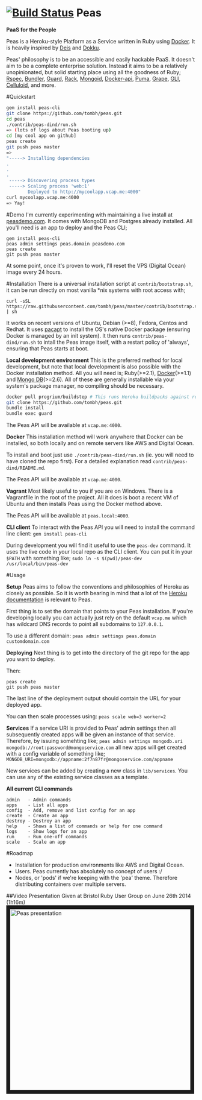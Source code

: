 [![Build Status](https://travis-ci.org/tombh/peas.svg?branch=master)](https://travis-ci.org/tombh/peas)
Peas
====
__PaaS for the People__

Peas is a Heroku-style Platform as a Service written in Ruby using [Docker](http://www.docker.io). It is heavily
inspired by [Deis](http://deis.io) and [Dokku](https://github.com/progrium/dokku).

Peas' philosophy is to be an accessible and easily hackable PaaS. It doesn't aim to be a complete
enterprise solution. Instead it aims to be a relatively unopinionated, but solid starting place using all the goodness
of Ruby;
[Rspec](http://rspec.info/),
[Bundler](http://bundler.io/),
[Guard](https://github.com/guard/guard),
[Rack](http://rack.github.io/),
[Mongoid](http://mongoid.org/en/mongoid/index.html),
[Docker-api](https://github.com/swipely/docker-api),
[Puma](http://puma.io/),
[Grape](http://intridea.github.io/grape/),
[GLI](http://davetron5000.github.io/gli/),
[Celluloid](http://celluloid.io/),
and more.

#Quickstart
```bash
gem install peas-cli
git clone https://github.com/tombh/peas.git
cd peas
./contrib/peas-dind/run.sh
=> (lots of logs about Peas booting up)
cd [my cool app on github]
peas create
git push peas master
=>
"-----> Installing dependencies
.
.
.
 -----> Discovering process types
 -----> Scaling process 'web:1'
        Deployed to http://mycoolapp.vcap.me:4000"
curl mycoolapp.vcap.me:4000
=> Yay!
```

#Demo
I'm currently experimenting with maintaining a live install at [peasdemo.com](http://peasdemo.com).
It comes with MongoDB and Postgres already installed. All you'll need is an app to deploy and the
Peas CLI;
```
gem install peas-cli
peas admin settings peas.domain peasdemo.com
peas create
git push peas master
```
At some point, once it's proven to work, I'll reset the VPS (Digital Ocean) image every 24 hours.

#Installation
There is a universal installation script at `contrib/bootstrap.sh`, it can be run directly on most
vanilla *nix systems with root access with;

    curl -sSL https://raw.githubusercontent.com/tombh/peas/master/contrib/bootstrap.sh | sh

It works on recent versions of Ubuntu, Debian (>=8), Fedora, Centos and Redhat. It uses [pacapt](https://github.com/icy/pacapt)
to install the OS's native Docker package (ensuring Docker is managed by an init system). It then runs
`contrib/peas-dind/run.sh` to intall the Peas image itself, with a restart policy of 'always', ensuring that Peas
starts at boot.

**Local development environment**
This is the preferred method for local development, but note that local development is also possible
with the Docker installation method.
All you will need is; Ruby(>=2.1),
[Docker](https://www.docker.io/gettingstarted/)(>=1.1)
and [Mongo DB](http://docs.mongodb.org/manual/installation/)(>=2.6).
All of these are generally installable via your system's package manager, no compiling should be necessary.
```bash
docker pull progrium/buildstep # This runs Heroku buildpacks against repos to create deployable app images
git clone https://github.com/tombh/peas.git
bundle install
bundle exec guard
```

The Peas API will be available at `vcap.me:4000`.

**Docker**
This installation method will work anywhere that Docker can be installed, so both locally and on
remote servers like AWS and Digital Ocean.

To install and boot just use `./contrib/peas-dind/run.sh` (ie. you will need to have cloned the repo
first). For a detailed explanation read
`contrib/peas-dind/README.md`.

The Peas API will be available at `vcap.me:4000`.

**Vagrant**
Most likely useful to you if you are on Windows. There is a Vagrantfile in the root of the project.
All it does is boot a recent VM of Ubuntu and then installs Peas using the Docker method above.

The Peas API will be available at `peas.local:4000`.

**CLI client**
To interact with the Peas API you will need to install the command line client:
`gem install peas-cli`

During development you will find it useful to use the `peas-dev` command. It uses the live code in
your local repo as the CLI client. You can put it in your `$PATH` with something like;
`sudo ln -s $(pwd)/peas-dev /usr/local/bin/peas-dev`

#Usage

**Setup**
Peas aims to follow the conventions and philosophies of Heroku as closely as possible. So it is worth
bearing in mind that a lot of the [Heroku documentation](https://devcenter.heroku.com/) is relevant to Peas.

First thing is to set the domain that points to your Peas installation. If you're developing locally
you can actually just rely on the default `vcap.me` which has wildcard DNS records to point all subdomains
to `127.0.0.1`.

To use a different domain:
`peas admin settings peas.domain customdomain.com`

**Deploying**
Next thing is to get into the directory of the git repo for the app you want to deploy.

Then:
```
peas create
git push peas master
```

The last line of the deployment output should contain the URL for your deployed app.

You can then scale processes using:
`peas scale web=3 worker=2`

**Services**
If a service URI is provided to Peas' admin settings then all subsequently created apps will be given an instance of
that service. Therefore, by issuing somehting like;
`peas admin settings mongodb.uri mongodb://root:password@mongoservice.com`
all new apps will get created with a config variable of something like;
`MONGDB_URI=mongodb://appname:2f7n87fr@mongoservice.com/appname`

New services can be added by creating a new class in `lib/services`. You can use any of the existing service classes as
a template.

**All current CLI commands**
```
admin   - Admin commands
apps    - List all apps
config  - Add, remove and list config for an app
create  - Create an app
destroy - Destroy an app
help    - Shows a list of commands or help for one command
logs    - Show logs for an app
run     - Run one-off commands
scale   - Scale an app
```

#Roadmap
  * Installation for production environments like AWS and Digital Ocean.
  * Users. Peas currently has absolutely no concept of users :/
  * Nodes, or 'pods' if we're keeping with the 'pea' theme. Therefore distributing containers over multiple servers.

##Video Presentation
Given at Bristol Ruby User Group on June 26th 2014 (1h16m)
<a href="http://www.youtube.com/watch?feature=player_embedded&v=Y5vb5YEatnw
" target="_blank"><img src="http://img.youtube.com/vi/Y5vb5YEatnw/0.jpg"
alt="Peas presentation" width="480" border="10" /></a>
